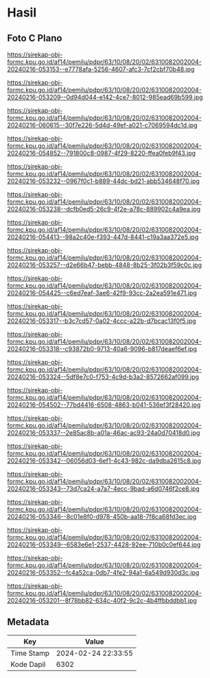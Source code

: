 # Hasil

## Foto C Plano

https://sirekap-obj-formc.kpu.go.id/af14/pemilu/pdpr/63/10/08/20/02/6310082002004-20240216-053153--e7778afa-5256-4607-afc3-7cf2cbf70b48.jpg

https://sirekap-obj-formc.kpu.go.id/af14/pemilu/pdpr/63/10/08/20/02/6310082002004-20240216-053209--0d94d044-e142-4ce7-8012-985ead69b599.jpg

https://sirekap-obj-formc.kpu.go.id/af14/pemilu/pdpr/63/10/08/20/02/6310082002004-20240216-060615--30f7e226-5d4d-49ef-a021-c7069594dc1d.jpg

https://sirekap-obj-formc.kpu.go.id/af14/pemilu/pdpr/63/10/08/20/02/6310082002004-20240216-054852--791800c8-0987-4f29-8220-ffea0feb9f43.jpg

https://sirekap-obj-formc.kpu.go.id/af14/pemilu/pdpr/63/10/08/20/02/6310082002004-20240216-053232--0967f0c1-b889-44dc-bd21-abb534648f70.jpg

https://sirekap-obj-formc.kpu.go.id/af14/pemilu/pdpr/63/10/08/20/02/6310082002004-20240216-053238--dcfb0ed5-26c9-4f2e-a78c-889902c4a9ea.jpg

https://sirekap-obj-formc.kpu.go.id/af14/pemilu/pdpr/63/10/08/20/02/6310082002004-20240216-054413--98a2c40e-f393-447d-8441-c19a3aa372e5.jpg

https://sirekap-obj-formc.kpu.go.id/af14/pemilu/pdpr/63/10/08/20/02/6310082002004-20240216-053257--d2e66b47-bebb-4848-8b25-3f02b3f59c0c.jpg

https://sirekap-obj-formc.kpu.go.id/af14/pemilu/pdpr/63/10/08/20/02/6310082002004-20240216-054425--c6ed7eaf-3ae6-42f9-93cc-2a2ea591e471.jpg

https://sirekap-obj-formc.kpu.go.id/af14/pemilu/pdpr/63/10/08/20/02/6310082002004-20240216-053317--b3c7cd57-0a02-4ccc-a22b-d7bcac13f0f5.jpg

https://sirekap-obj-formc.kpu.go.id/af14/pemilu/pdpr/63/10/08/20/02/6310082002004-20240216-053318--c93872b0-9713-40a6-9096-b817deaef6ef.jpg

https://sirekap-obj-formc.kpu.go.id/af14/pemilu/pdpr/63/10/08/20/02/6310082002004-20240216-053324--5df8e7c0-f753-4c9d-b3a2-8572662af099.jpg

https://sirekap-obj-formc.kpu.go.id/af14/pemilu/pdpr/63/10/08/20/02/6310082002004-20240216-054502--77bd4416-6508-4863-b041-536ef3f28420.jpg

https://sirekap-obj-formc.kpu.go.id/af14/pemilu/pdpr/63/10/08/20/02/6310082002004-20240216-053337--2e85ac8b-a01a-46ac-ac93-24a0d70418d0.jpg

https://sirekap-obj-formc.kpu.go.id/af14/pemilu/pdpr/63/10/08/20/02/6310082002004-20240216-053342--06056d03-6ef1-4c43-982c-da9dba2615c8.jpg

https://sirekap-obj-formc.kpu.go.id/af14/pemilu/pdpr/63/10/08/20/02/6310082002004-20240216-053343--73d7ca24-a7a7-4ecc-9bad-a6d0746f2ce8.jpg

https://sirekap-obj-formc.kpu.go.id/af14/pemilu/pdpr/63/10/08/20/02/6310082002004-20240216-053346--8c01e8f0-d978-450b-aa18-7f8ca68fd3ec.jpg

https://sirekap-obj-formc.kpu.go.id/af14/pemilu/pdpr/63/10/08/20/02/6310082002004-20240216-053349--6583e6e1-2537-4428-92ee-710b0c0ef644.jpg

https://sirekap-obj-formc.kpu.go.id/af14/pemilu/pdpr/63/10/08/20/02/6310082002004-20240216-053352--fc4a52ca-0db7-4fe2-94a1-6a549d930d3c.jpg

https://sirekap-obj-formc.kpu.go.id/af14/pemilu/pdpr/63/10/08/20/02/6310082002004-20240216-053201--8f78bb82-634c-40f2-9c2c-4b4ffbbddbb1.jpg


## Metadata

| Key        | Value               |
| ---------- | ------------------- |
| Time Stamp | 2024-02-24 22:33:55 |
| Kode Dapil | 6302                |



